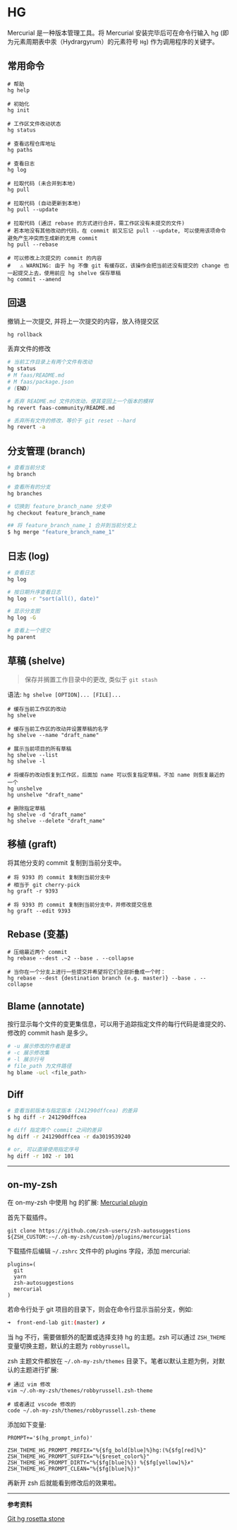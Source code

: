 # HG

Mercurial 是一种版本管理工具。将 Mercurial 安装完毕后可在命令行输入 hg (即为元素周期表中汞（Hydrargyrum）的元素符号 `Hg`) 作为调用程序的关键字。

## 常用命令

``` shell
# 帮助
hg help

# 初始化
hg init

# 工作区文件改动状态
hg status

# 查看远程仓库地址
hg paths

# 查看日志
hg log

# 拉取代码 (未合并到本地)
hg pull

# 拉取代码 (自动更新到本地)
hg pull --update

# 拉取代码 (通过 rebase 的方式进行合并，需工作区没有未提交的文件)
# 若本地没有其他改动的代码，在 commit 前又忘记 pull --update, 可以使用该项命令避免产生冲突而生成新的无用 commit
hg pull --rebase

# 可以修改上次提交的 commit 的内容
#   ⚠️ WARNING: 由于 hg 不像 git 有缓存区，该操作会把当前还没有提交的 change 也一起提交上去，使用前应 hg shelve 保存草稿
hg commit --amend
```

## 回退

撤销上一次提交, 并将上一次提交的内容，放入待提交区

``` bash
hg rollback
```

丢弃文件的修改

``` bash
# 当前工作目录上有两个文件有改动
hg status
# M faas/README.md
# M faas/package.json
# (END)

# 丢弃 README.md 文件的改动，使其变回上一个版本的模样
hg revert faas-community/README.md 

# 丢弃所有文件的修改，等价于 git reset --hard
hg revert -a
```

## 分支管理 (branch)

``` bash
# 查看当前分支
hg branch

# 查看所有的分支
hg branches

# 切换到 feature_branch_name 分支中
hg checkout feature_branch_name

## 将 feature_branch_name_1 合并到当前分支上
$ hg merge "feature_branch_name_1"
```

## 日志 (log)

``` bash
# 查看日志
hg log

# 按日期升序查看日志
hg log -r "sort(all(), date)"

# 显示分支图
hg log -G

# 查看上一个提交
hg parent 
```

## 草稿 (shelve)

> 保存并搁置工作目录中的更改, 类似于 `git stash`

语法: `hg shelve [OPTION]... [FILE]...`

``` shell
# 缓存当前工作区的改动
hg shelve

# 缓存当前工作区的改动并设置草稿的名字
hg shelve --name "draft_name"

# 展示当前项目的所有草稿
hg shelve --list
hg shelve -l

# 将缓存的改动恢复到工作区，后面加 name 可以恢复指定草稿，不加 name 则恢复最近的一个
hg unshelve
hg unshelve "draft_name"

# 删除指定草稿
hg shelve -d "draft_name"
hg shelve --delete "draft_name"
```

## 移植 (graft)

将其他分支的 commit 复制到当前分支中。

``` shell
# 将 9393 的 commit 复制到当前分支中
# 相当于 git cherry-pick
hg graft -r 9393

# 将 9393 的 commit 复制到当前分支中，并修改提交信息
hg graft --edit 9393
```

## Rebase (变基)

``` shell
# 压缩最近两个 commit
hg rebase --dest .~2 --base . --collapse

# 当你在一个分支上进行一些提交并希望将它们全部折叠成一个时：
hg rebase --dest {destination branch (e.g. master)} --base . --collapse
```

## Blame (annotate)

按行显示每个文件的变更集信息，可以用于追踪指定文件的每行代码是谁提交的、修改的 commit hash 是多少。

``` bash
# -u 展示修改的作者是谁
# -c 展示修改集
# -l 展示行号
# file_path 为文件路径
hg blame -ucl <file_path>
```

## Diff

``` bash
# 查看当前版本与指定版本 (241290dffcea) 的差异
$ hg diff -r 241290dffcea

# diff 指定两个 commit 之间的差异
hg diff -r 241290dffcea -r da3019539240

# or, 可以直接使用指定序号
hg diff -r 102 -r 101
```

---

## on-my-zsh

在 on-my-zsh 中使用 hg 的扩展: [Mercurial plugin](https://github.com/ohmyzsh/ohmyzsh/tree/master/plugins/mercurial)

首先下载插件。

``` shell
git clone https://github.com/zsh-users/zsh-autosuggestions ${ZSH_CUSTOM:-~/.oh-my-zsh/custom}/plugins/mercurial
```

下载插件后编辑 `~/.zshrc` 文件中的 plugins 字段，添加 mercurial:

``` shell
plugins=(
  git
  yarn
  zsh-autosuggestions
  mercurial
)
```

若命令行处于 git 项目的目录下，则会在命令行显示当前分支，例如:

``` bash
➜  front-end-lab git:(master) ✗ 
```

当 hg 不行，需要做额外的配置或选择支持 hg 的主题。zsh 可以通过 `ZSH_THEME` 变量切换主题，默认的主题为 `robbyrussell`。

zsh 主题文件都放在 `~/.oh-my-zsh/themes` 目录下。笔者以默认主题为例，对默认的主题进行扩展:

``` shell
# 通过 vim 修改
vim ~/.oh-my-zsh/themes/robbyrussell.zsh-theme

# 或者通过 vscode 修改的
code ~/.oh-my-zsh/themes/robbyrussell.zsh-theme
```

添加如下变量:

``` shell
PROMPT+='$(hg_prompt_info)'

ZSH_THEME_HG_PROMPT_PREFIX="%{$fg_bold[blue]%}hg:(%{$fg[red]%}"
ZSH_THEME_HG_PROMPT_SUFFIX="%{$reset_color%}"
ZSH_THEME_HG_PROMPT_DIRTY="%{$fg[blue]%}) %{$fg[yellow]%}✗"
ZSH_THEME_HG_PROMPT_CLEAN="%{$fg[blue]%})"
```

再新开 zsh 后就能看到修改后的效果啦。

---

**参考资料**

[Git hg rosetta stone](https://github.com/sympy/sympy/wiki/Git-hg-rosetta-stone)
